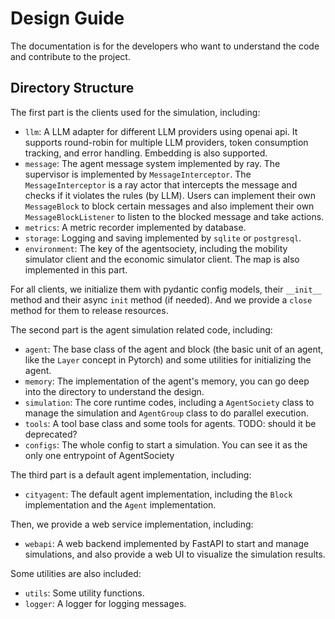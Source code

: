 # Design Guide

The documentation is for the developers who want to understand the code and contribute to the project.

## Directory Structure

The first part is the clients used for the simulation, including:
- `llm`: A LLM adapter for different LLM providers using openai api. It supports round-robin for multiple LLM providers, token consumption tracking, and error handling. Embedding is also supported.
- `message`: The agent message system implemented by ray. The supervisor is implemented by `MessageInterceptor`. The `MessageInterceptor` is a ray actor that intercepts the message and checks if it violates the rules (by LLM). Users can implement their own `MessageBlock` to block certain messages and also implement their own `MessageBlockListener` to listen to the blocked message and take actions.
- `metrics`: A metric recorder implemented by database.
- `storage`: Logging and saving implemented by `sqlite` or `postgresql`.
- `environment`: The key of the agentsociety, including the mobility simulator client and the economic simulator client. The map is also implemented in this part.

For all clients, we initialize them with pydantic config models, their `__init__` method and their async `init` method (if needed). And we provide a `close` method for them to release resources.

The second part is the agent simulation related code, including:
- `agent`: The base class of the agent and block (the basic unit of an agent, like the `Layer` concept in Pytorch) and some utilities for initializing the agent.
- `memory`: The implementation of the agent's memory, you can go deep into the directory to understand the design.
- `simulation`: The core runtime codes, including a `AgentSociety` class to manage the simulation and `AgentGroup` class to do parallel execution.
- `tools`: A tool base class and some tools for agents. TODO: should it be deprecated?
- `configs`: The whole config to start a simulation. You can see it as the only one entrypoint of AgentSociety

The third part is a default agent implementation, including:
- `cityagent`: The default agent implementation, including the `Block` implementation and the `Agent` implementation.

Then, we provide a web service implementation, including:
- `webapi`: A web backend implemented by FastAPI to start and manage simulations, and also provide a web UI to visualize the simulation results.

Some utilities are also included:
- `utils`: Some utility functions.
- `logger`: A logger for logging messages.